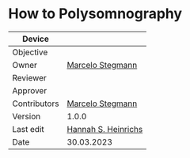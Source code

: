 # How to Polysomnography

| Device       |                                                                 |
|--------------|-----------------------------------------------------------------|
| Objective    |                                                                 |
| Owner        | [Marcelo Stegmann](mailto:marcelo.stegmann@tuebingen.mpg.de)    |
| Reviewer     |                                                                 |
| Approver     |                                                                 |
| Contributors | [Marcelo Stegmann](mailto:marcelo.stegmann@tuebingen.mpg.de)    |
| Version      | 1.0.0                                                           |
| Last edit    | [Hannah S. Heinrichs](mailto:hannah.heinrichs@tuebingen.mpg.de) |
| Date         | 30.03.2023                                                      |